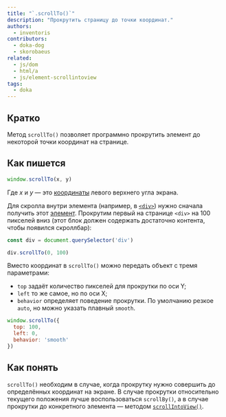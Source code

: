 ```yaml
---
title: "`.scrollTo()`"
description: "Прокрутить страницу до точки координат."
authors:
  - inventoris
contributors:
  - doka-dog
  - skorobaeus
related:
  - js/dom
  - html/a
  - js/element-scrollintoview
tags:
  - doka
---
```


## Кратко

Метод `scrollTo()` позволяет программно прокрутить элемент до некоторой точки координат на странице.

## Как пишется

```js
window.scrollTo(x, y)
```

Где _x_ и _y_ — это [координаты](/tools/coordinates/) левого верхнего угла экрана.

Для скролла внутри элемента (например, в [`<div>`](/html/div/)) нужно сначала получить этот [элемент](/js/element/). Прокрутим первый на странице `<div>` на 100 пикселей вниз (этот блок должен содержать достаточно контента, чтобы появился скроллбар):

```js
const div = document.querySelector('div')

div.scrollTo(0, 100)
```

Вместо координат в `scrollTo()` можно передать объект с тремя параметрами:

- `top` задаёт количество пикселей для прокрутки по оси Y;
- `left` то же самое, но по оси X;
- `behavior` определяет поведение прокрутки. По умолчанию резкое `auto`, но можно указать плавный `smooth`.

```js
window.scrollTo({
  top: 100,
  left: 0,
  behavior: 'smooth'
})
```

## Как понять

`scrollTo()` необходим в случае, когда прокрутку нужно совершить до определённых координат на экране. В случае прокрутки относительно текущего положения лучше воспользоваться `scrollBy()`, а в случае прокрутки до конкретного элемента — методом [`scrollIntoView()`](/js/element-scrollintoview/).
